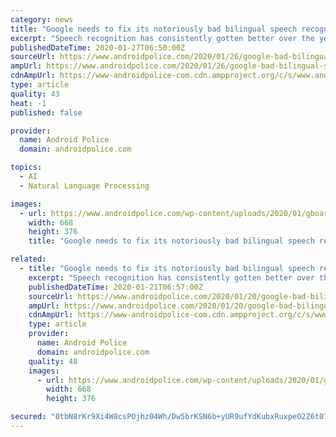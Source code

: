 ```yaml
---
category: news
title: "Google needs to fix its notoriously bad bilingual speech recognition on Assistant and Gboard (Updated)"
excerpt: "Speech recognition has consistently gotten better over the years, which has allowed impressive sci-fi tech like smart speakers to enter our homes. There's one department where Google needs to step up its game, though: multilingual speakers are having a hard time using more than one language on any Google product. While there are a lot of people ..."
publishedDateTime: 2020-01-27T06:50:00Z
sourceUrl: https://www.androidpolice.com/2020/01/26/google-bad-bilingual-speech-recognition/
ampUrl: https://www.androidpolice.com/2020/01/26/google-bad-bilingual-speech-recognition/?amp
cdnAmpUrl: https://www-androidpolice-com.cdn.ampproject.org/c/s/www.androidpolice.com/2020/01/26/google-bad-bilingual-speech-recognition/?amp
type: article
quality: 43
heat: -1
published: false

provider:
  name: Android Police
  domain: androidpolice.com

topics:
  - AI
  - Natural Language Processing

images:
  - url: https://www.androidpolice.com/wp-content/uploads/2020/01/gboard-misheard-speech-hero-1-668x376.jpg
    width: 668
    height: 376
    title: "Google needs to fix its notoriously bad bilingual speech recognition on Assistant and Gboard (Updated)"

related:
  - title: "Google needs to fix its notoriously bad bilingual speech recognition on Assistant and Gboard"
    excerpt: "Speech recognition has consistently gotten better over the years, which has allowed impressive sci-fi tech like smart speakers to enter our homes. There's one department where Google needs to step up its game, though: multilingual speakers are having a hard time using more than one language on any Google product. While there are a lot of people ..."
    publishedDateTime: 2020-01-21T06:57:00Z
    sourceUrl: https://www.androidpolice.com/2020/01/20/google-bad-bilingual-speech-recognition/
    ampUrl: https://www.androidpolice.com/2020/01/20/google-bad-bilingual-speech-recognition/?amp
    cdnAmpUrl: https://www-androidpolice-com.cdn.ampproject.org/c/s/www.androidpolice.com/2020/01/20/google-bad-bilingual-speech-recognition/?amp
    type: article
    provider:
      name: Android Police
      domain: androidpolice.com
    quality: 48
    images:
      - url: https://www.androidpolice.com/wp-content/uploads/2020/01/gboard-misheard-speech-hero-1-668x376.jpg
        width: 668
        height: 376

secured: "0tbN8rKr9Xi4W8csPOjhz04Wh/Dw5brKSN6b+yUR9ufYdKubxRuxpeO2Z6t077pgeCDPkA/NUPz0iOGdwkaoIq7609ImvsDszrZDRfAnEAMqx9O2+tKVigsCgNAbl66aUItxKmCN4Iw9nwPoAWH/9qZ8tEZgFWcox1B3e8shze/UPRn4iWiq0P0+YFzCQVgYuwGOBARloyuGh7qAODJgNfVJ8J4hpZKIlqBeYbKRXlxcBb7gKyQVoQWcr6Etgm0VmUuMQIpBA2eejADTZrzK1mni0NlTGlJ5qB+f2o3j1Z/Qx9ag30DDIJ+KgRncVlmX;Ly8qNokT+iJrMhwejQ4p0w=="
---
```


